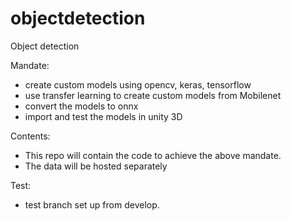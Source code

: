 # objectdetection
Object detection


Mandate:
- create custom models using opencv, keras, tensorflow
- use transfer learning to create custom models from Mobilenet
- convert the models to onnx
- import and test the models in unity 3D

Contents:
- This repo will contain the code to achieve the above mandate.
- The data will be hosted separately

Test:
- test branch set up from develop.
